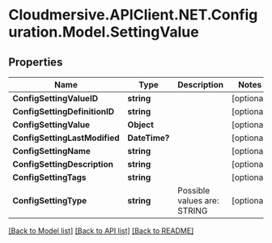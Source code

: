 # Cloudmersive.APIClient.NET.Configuration.Model.SettingValue
## Properties

Name | Type | Description | Notes
------------ | ------------- | ------------- | -------------
**ConfigSettingValueID** | **string** |  | [optional] 
**ConfigSettingDefinitionID** | **string** |  | [optional] 
**ConfigSettingValue** | **Object** |  | [optional] 
**ConfigSettingLastModified** | **DateTime?** |  | [optional] 
**ConfigSettingName** | **string** |  | [optional] 
**ConfigSettingDescription** | **string** |  | [optional] 
**ConfigSettingTags** | **string** |  | [optional] 
**ConfigSettingType** | **string** | Possible values are: STRING | [optional] 

[[Back to Model list]](../README.md#documentation-for-models) [[Back to API list]](../README.md#documentation-for-api-endpoints) [[Back to README]](../README.md)

